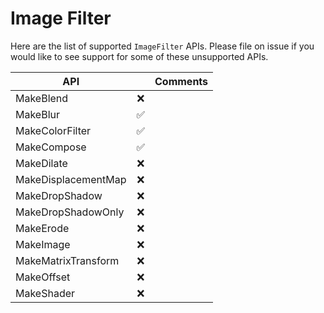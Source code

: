 # Image Filter

Here are the list of supported `ImageFilter` APIs.
Please file on issue if you would like to see support for some of these unsupported APIs.

| API                     |       | Comments |
|-------------------------|:-----:|----------|
| MakeBlend               |   ❌   |          |
| MakeBlur                |   ✅   |          |
| MakeColorFilter         |   ✅   |          |
| MakeCompose             |   ✅   |          |
| MakeDilate              |   ❌   |          |
| MakeDisplacementMap     |   ❌   |          |
| MakeDropShadow          |   ❌   |          |
| MakeDropShadowOnly      |   ❌   |          |
| MakeErode               |   ❌   |          |
| MakeImage               |   ❌   |          |
| MakeMatrixTransform     |   ❌   |          |
| MakeOffset              |   ❌   |          |
| MakeShader              |   ❌   |          |
